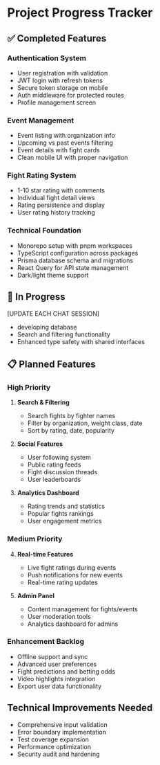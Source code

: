 # Project Progress Tracker

## ✅ Completed Features

### Authentication System
- User registration with validation
- JWT login with refresh tokens
- Secure token storage on mobile
- Auth middleware for protected routes
- Profile management screen

### Event Management
- Event listing with organization info
- Upcoming vs past events filtering
- Event details with fight cards
- Clean mobile UI with proper navigation

### Fight Rating System
- 1-10 star rating with comments
- Individual fight detail views
- Rating persistence and display
- User rating history tracking

### Technical Foundation
- Monorepo setup with pnpm workspaces
- TypeScript configuration across packages
- Prisma database schema and migrations
- React Query for API state management
- Dark/light theme support

## 🚧 In Progress
[UPDATE EACH CHAT SESSION]
- developing database
- Search and filtering functionality
- Enhanced type safety with shared interfaces

## 📋 Planned Features

### High Priority
1. **Search & Filtering**
   - Search fights by fighter names
   - Filter by organization, weight class, date
   - Sort by rating, date, popularity

2. **Social Features**
   - User following system
   - Public rating feeds
   - Fight discussion threads
   - User leaderboards

3. **Analytics Dashboard**
   - Rating trends and statistics
   - Popular fights rankings
   - User engagement metrics

### Medium Priority
4. **Real-time Features**
   - Live fight ratings during events
   - Push notifications for new events
   - Real-time rating updates

5. **Admin Panel**
   - Content management for fights/events
   - User moderation tools
   - Analytics dashboard for admins

### Enhancement Backlog
- Offline support and sync
- Advanced user preferences
- Fight predictions and betting odds
- Video highlights integration
- Export user data functionality

## Technical Improvements Needed
- Comprehensive input validation
- Error boundary implementation
- Test coverage expansion
- Performance optimization
- Security audit and hardening